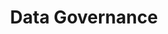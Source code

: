---
title: Data Governance
description:
image:

# Badge style
style:
    background: "#7373B9"
    color: "#fff"
---